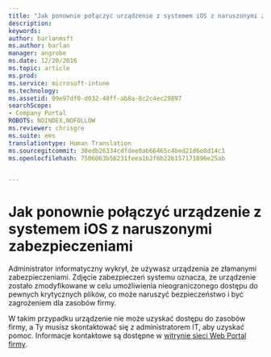 ```yaml
---
title: "Jak ponownie połączyć urządzenie z systemem iOS z naruszonymi zabezpieczeniami | Microsoft Docs"
description: 
keywords: 
author: barlanmsft
ms.author: barlan
manager: angrobe
ms.date: 12/20/2016
ms.topic: article
ms.prod: 
ms.service: microsoft-intune
ms.technology: 
ms.assetid: 09e97df0-d032-48ff-ab8a-8c2c4ec29897
searchScope:
- Company Portal
ROBOTS: NOINDEX,NOFOLLOW
ms.reviewer: chrisgre
ms.suite: ems
translationtype: Human Translation
ms.sourcegitcommit: 38edb26334cdfdee0ab66465c4bed21d6e8d14c1
ms.openlocfilehash: 7506063b56231feea1b2f6b22b157171896e25ab


---
```


# <a name="how-to-reconnect-a-compromised-ios-device"></a>Jak ponownie połączyć urządzenie z systemem iOS z naruszonymi zabezpieczeniami

Administrator informatyczny wykrył, że używasz urządzenia ze złamanymi zabezpieczeniami. Zdjęcie zabezpieczeń systemu oznacza, że urządzenie zostało zmodyfikowane w celu umożliwienia nieograniczonego dostępu do pewnych krytycznych plików, co może naruszyć bezpieczeństwo i być zagrożeniem dla zasobów firmy.

W takim przypadku urządzenie nie może uzyskać dostępu do zasobów firmy, a Ty musisz skontaktować się z administratorem IT, aby uzyskać pomoc. Informacje kontaktowe są dostępne w [witrynie sieci Web Portal firmy](http://portal.manage.microsoft.com).



<!--HONumber=Dec16_HO3-->


